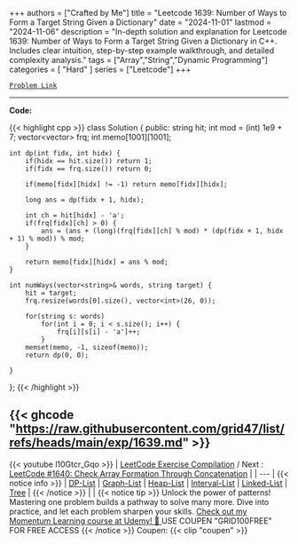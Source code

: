 
+++
authors = ["Crafted by Me"]
title = "Leetcode 1639: Number of Ways to Form a Target String Given a Dictionary"
date = "2024-11-01"
lastmod = "2024-11-06"
description = "In-depth solution and explanation for Leetcode 1639: Number of Ways to Form a Target String Given a Dictionary in C++. Includes clear intuition, step-by-step example walkthrough, and detailed complexity analysis."
tags = ["Array","String","Dynamic Programming"]
categories = [
    "Hard"
]
series = ["Leetcode"]
+++



[`Problem Link`](https://leetcode.com/problems/number-of-ways-to-form-a-target-string-given-a-dictionary/description/)

---

**Code:**

{{< highlight cpp >}}
class Solution {
public:
    string hit;
    int mod = (int) 1e9 + 7;
    vector<vector<int>> frq;
    int memo[1001][1001];
    
    int dp(int fidx, int hidx) {
        if(hidx == hit.size()) return 1;
        if(fidx == frq.size()) return 0;
        
        if(memo[fidx][hidx] != -1) return memo[fidx][hidx];
        
        long ans = dp(fidx + 1, hidx);
        
        int ch = hit[hidx] - 'a';
        if(frq[fidx][ch] > 0) {
            ans = (ans + (long)(frq[fidx][ch] % mod) * (dp(fidx + 1, hidx + 1) % mod)) % mod;
        }
        
        return memo[fidx][hidx] = ans % mod;
    }
    
    int numWays(vector<string>& words, string target) {
        hit = target;
        frq.resize(words[0].size(), vector<int>(26, 0));
        
        for(string s: words)
            for(int i = 0; i < s.size(); i++) {
                frq[i][s[i] - 'a']++;
            }
        memset(memo, -1, sizeof(memo));
        return dp(0, 0);
        
    }
};
{{< /highlight >}}

{{< ghcode "https://raw.githubusercontent.com/grid47/list/refs/heads/main/exp/1639.md" >}}
---
{{< youtube l10Gtcr_Gqo >}}
| [LeetCode Exercise Compilation](https://grid47.xyz/leetcode/) / Next : [LeetCode #1640: Check Array Formation Through Concatenation](https://grid47.xyz/posts/leetcode_1640) |
| --- |
{{< notice info >}}
| [DP-List](https://grid47.xyz/lists/dp/) | [Graph-List](https://grid47.xyz/lists/graph/) | [Heap-List](https://grid47.xyz/lists/heap/) | [Interval-List](https://grid47.xyz/lists/interval/) | [Linked-List](https://grid47.xyz/lists/ll/) | [Tree](https://grid47.xyz/lists/tree/) |
{{< /notice >}}
| |
{{< notice tip >}}
Unlock the power of patterns! Mastering one problem builds a pathway to solve many more. Dive into practice, and let each problem sharpen your skills. [Check out my Momentum Learning course at Udemy! 🚀 ](https://www.udemy.com/course/algorithms-and-data-structures-in-cpp/)
USE COUPEN "GRID100FREE" FOR FREE ACCESS
{{< /notice >}}
Coupen: {{< clip "coupen" >}}
